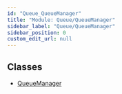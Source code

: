 ```yaml
---
id: "Queue_QueueManager"
title: "Module: Queue/QueueManager"
sidebar_label: "Queue/QueueManager"
sidebar_position: 0
custom_edit_url: null
---
```


## Classes

- [QueueManager](../classes/Queue_QueueManager.QueueManager.md)
